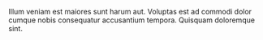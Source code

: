 Illum veniam est maiores sunt harum aut.
Voluptas est ad commodi dolor cumque nobis consequatur accusantium tempora.
Quisquam doloremque sint.
